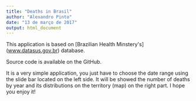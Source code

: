 ```yaml
---
title: "Deaths in Brasil"
author: "Alexandro Pinto"
date: "13 de março de 2017"
output: html_document
---
```






This application is based on [Brazilian Health Minstery's] (www.datasus.gov.br) database.

Source code is available on the GitHub.

It is  a very simple application, you just have to choose the date range using the slide bar located on the left side. It will be showed the number of deaths by year and its distributions on the territory (map) on the right part.
I hope you enjoy it!